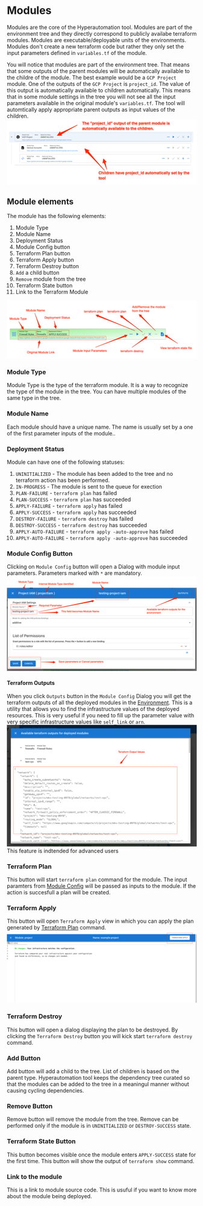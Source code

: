# Modules

Modules are the core of the Hyperautomation tool. Modules are part of the environment tree and they directly correspond to publicly availabe terraform modules. Modules are executable/deployable units of the environments. Modules don't create a new terraform code but rather they only set the input parameters defined in `variables.tf` of the module.

You will notice that modules are part of the environment tree. That means that some outputs of the parent modules will be automatically available to the childre of the module. The best example would be a `GCP Project` module. One of the outputs of the `GCP Project` is `project_id`. The value of this output is automatically available to children automatically. This means that in some module settings in the tree you will not see all the input parameters available in the original module's `variables.tf`. The tool will automtically apply appropriate parent outputs as input values of the children.
![parent children relationship](./img/Module-ParentChildrenRelationship.png)

## Module elements

The module has the following elements:

1. Module Type
1. Module Name
1. Deployment Status
1. Module Config button
1. Terraform Plan button
1. Terraform Apply button
1. Terraform Destroy button
1. `Add` a child button
1. `Remove` module from the tree
1. Terraform State button
1. Link to the Terraform Module

![Module Elements](./img/Module-Elements.png)

### Module Type

Module Type is the type of the terraform module. It is a way to recognize the type of the module in the tree. You can have multiple modules of the same type in the tree.

### Module Name

Each module should have a unique name. The name is usually set by a one of the first parameter inputs of the module..

### Deployment Status

Module can have one of the following statuses:

1. `UNINITIALIZED` - The module has been added to the tree and no terraform action has been performed.
1. `IN-PROGRESS` - The module is sent to the queue for exection
1. `PLAN-FAILURE` - `terraform plan` has failed
1. `PLAN-SUCCESS` - `terraform plan` has succeeded
1. `APPLY-FAILURE` - `terraform apply` has failed
1. `APPLY-SUCCESS` - `terraform apply` has succeeded
1. `DESTROY-FAILURE` - `terraform destroy` has failed
1. `DESTROY-SUCCESS` - `terraform destroy` has succeeded
1. `APPLY-AUTO-FAILURE` - `terraform apply -auto-approve` has failed
1. `APPLY-AUTO-FAILURE` - `terraform apply -auto-approve` has succeeded

### Module Config Button

Clicking on `Module Config` button will open a Dialog with module input parameters. Parameters marked with `*` are mandatory.
![Module Config](./img/Module-ConfigParameters.png)

#### Terraform Outputs

When you click `Outputs` button in the `Module Config` Dialog you will get the terraform outputs of all the deployed modules in the [Environment](./Environment.md). This is a utility that allows you to find the infrastructure values of the deployed resources. This is very useful if you need to fill up the parameter value with very specific infrastructure values like `self_link` or `arn`.
![Terraform Output Dialog](./img/Module-TerraformOutputsDialog.png)
This feature is indtended for advanced users

### Terraform Plan

This button will start `terraform plan` command for the module. The input paramters from [Module Config](#module-config-button) will be passed as inputs to the module. If the action is succesfull a plan will be created.

### Terraform Apply

This button will open `Terraform Apply` view in which you can apply the plan generated by [Terraform Plan](#terraform-plan) command.
![Example Terraform Apply](./img/Module-TerraformApplyDialog.png)

### Terraform Destroy

This button will open a dialog displaying the plan to be destroyed. By clicking the `Terraform Destroy` button you will kick start `terraform destroy` command.

### Add Button

Add button will add a child to the tree. List of children is based on the parent type. Hyperautomation tool keeps the dependency tree curated so that the modules can be added to the tree in a meaningul manner without causing cycling dependencies.

### Remove Button

Remove button will remove the module from the tree. Remove can be performed only if the module is in `UNINITIALIZED` or `DESTROY-SUCCESS` state.

### Terraform State Button

This button becomes visible once the module enters `APPLY-SUCCESS` state for the first time. This button will show the output of `terraform show` command.

### Link to the module

This is a link to module source code. This is usuful if you want to know more about the module being deployed.
